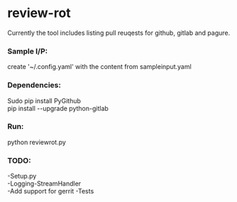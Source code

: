 # review-rot

Currently the tool includes listing pull reuqests for github, gitlab and pagure.

### Sample I/P:
create '~/.config.yaml' with the content from sampleinput.yaml

### Dependencies:

Sudo pip install PyGithub  
pip install --upgrade python-gitlab

### Run:
python reviewrot.py

### TODO:
-Setup.py  
-Logging-StreamHandler  
-Add support for gerrit 
-Tests  
